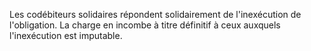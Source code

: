 Les codébiteurs solidaires répondent solidairement de l'inexécution de l'obligation. La charge en incombe à titre définitif à ceux auxquels l'inexécution est imputable.
